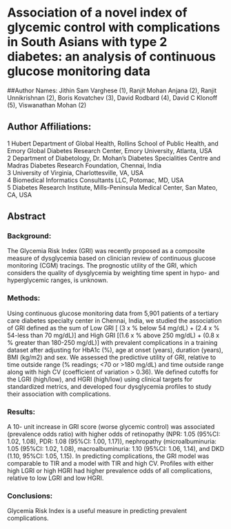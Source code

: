 # Association of a novel index of glycemic control with complications in South Asians with type 2 diabetes: an analysis of continuous glucose monitoring data 

##Author Names: 
Jithin Sam Varghese (1), Ranjit Mohan Anjana (2), Ranjit Unnikrishnan (2), Boris Kovatchev (3), David Rodbard (4), David C Klonoff (5), Viswanathan Mohan (2)   

## Author Affiliations: 
1 Hubert Department of Global Health, Rollins School of Public Health, and Emory Global Diabetes Research Center, Emory University, Atlanta, USA   
2 Department of Diabetology, Dr. Mohan’s Diabetes Specialities Centre and Madras Diabetes Research Foundation, Chennai, India   
3 University of Virginia, Charlottesville, VA, USA   
4 Biomedical Informatics Consultants LLC, Potomac, MD, USA   
5 Diabetes Research Institute, Mills-Peninsula Medical Center, San Mateo, CA, USA    

## Abstract
### Background: 
The Glycemia Risk Index (GRI) was recently proposed as a composite measure of dysglycemia based on clinician review of continuous glucose monitoring (CGM) tracings. The prognostic utility of the GRI, which considers the quality of dysglycemia by weighting time spent in hypo- and hyperglycemic ranges, is unknown.    
### Methods: 
Using continuous glucose monitoring data from 5,901 patients of a tertiary care diabetes specialty center in Chennai, India, we studied the association of GRI defined as the sum of Low GRI [ (3 x % below 54 mg/dL) + (2.4 x % 54-less than 70 mg/dL)] and High GRI [(1.6 x % above 250 mg/dL) + (0.8 x %  greater than 180-250 mg/dL)] with prevalent complications in a training dataset after adjusting for HbA1c (%), age at onset (years), duration (years), BMI (kg/m2) and sex. We assessed the predictive utility of GRI, relative to time outside range (% readings; <70 or >180 mg/dL) and time outside range along with high CV (coefficient of variation > 0.36). We defined cutoffs for the LGRI (high/low), and HGRI (high/low) using clinical targets for standardized metrics, and developed four dysglycemia profiles to study their association with complications.    
### Results: 
A 10- unit increase in GRI score (worse glycemic control) was associated (prevalence odds ratio) with higher odds of retinopathy (NPR: 1.05 (95%CI: 1.02, 1.08), PDR: 1.08 (95%CI: 1.00, 1.17)), nephropathy (microalbuminuria: 1.05 (95%CI: 1.02, 1.08), macroalbuminuria: 1.10 (95%CI: 1.06, 1.14), and DKD (1.10, 95%CI: 1.05, 1.15). In predicting complications, the GRI model was comparable to TIR and a model with TIR and high CV. Profiles with either high LGRI or high HGRI had higher prevalence odds of all complications, relative to low LGRI and low HGRI.    
### Conclusions: 
Glycemia Risk Index is a useful measure in predicting prevalent complications.    


